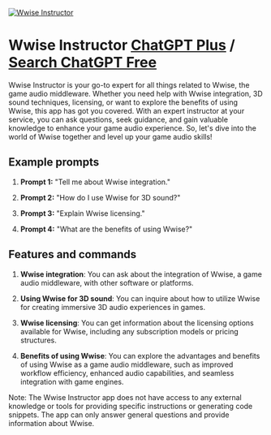 
[![Wwise Instructor](https://files.oaiusercontent.com/file-oHVZc1JseQ4FI34f5sewuTZP?se=2123-10-18T07%3A54%3A57Z&sp=r&sv=2021-08-06&sr=b&rscc=max-age%3D31536000%2C%20immutable&rscd=attachment%3B%20filename%3D537e579d-7b1f-4cd3-8336-1f97e7f63e79.png&sig=Ve2LF3%2Bh0GfxMce7LCo1OA3QvIU7OGzqxrMHLmpxACE%3D)](https://chat.openai.com/g/g-H40UEDbos-wwise-instructor)

# Wwise Instructor [ChatGPT Plus](https://chat.openai.com/g/g-H40UEDbos-wwise-instructor) / [Search ChatGPT Free](https://gptcall.net/index.html#/?search=Wwise%20Instructor)

Wwise Instructor is your go-to expert for all things related to Wwise, the game audio middleware. Whether you need help with Wwise integration, 3D sound techniques, licensing, or want to explore the benefits of using Wwise, this app has got you covered. With an expert instructor at your service, you can ask questions, seek guidance, and gain valuable knowledge to enhance your game audio experience. So, let's dive into the world of Wwise together and level up your game audio skills!

## Example prompts

1. **Prompt 1:** "Tell me about Wwise integration."

2. **Prompt 2:** "How do I use Wwise for 3D sound?"

3. **Prompt 3:** "Explain Wwise licensing."

4. **Prompt 4:** "What are the benefits of using Wwise?"

## Features and commands

1. **Wwise integration**: You can ask about the integration of Wwise, a game audio middleware, with other software or platforms.

2. **Using Wwise for 3D sound**: You can inquire about how to utilize Wwise for creating immersive 3D audio experiences in games.

3. **Wwise licensing**: You can get information about the licensing options available for Wwise, including any subscription models or pricing structures.

4. **Benefits of using Wwise**: You can explore the advantages and benefits of using Wwise as a game audio middleware, such as improved workflow efficiency, enhanced audio capabilities, and seamless integration with game engines.

Note: The Wwise Instructor app does not have access to any external knowledge or tools for providing specific instructions or generating code snippets. The app can only answer general questions and provide information about Wwise.


